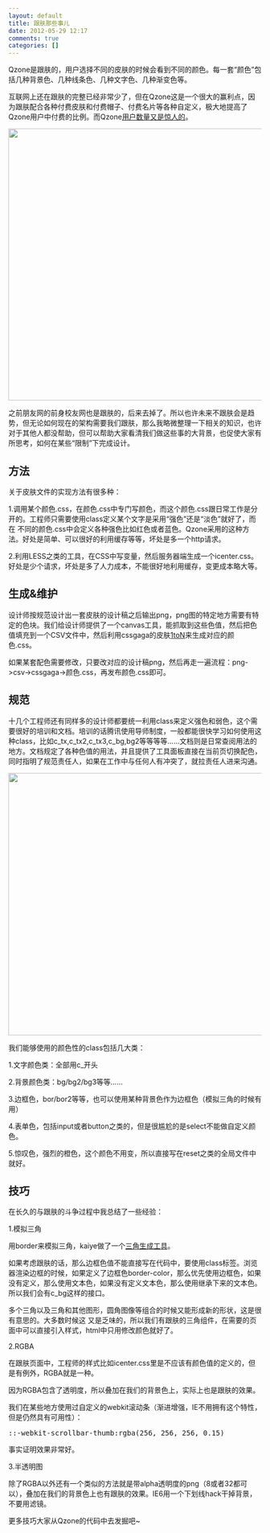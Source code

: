 ```yaml
---
layout: default
title: 跟肤那些事儿
date: 2012-05-29 12:17
comments: true
categories: []
---
```

Qzone是跟肤的，用户选择不同的皮肤的时候会看到不同的颜色。每一套“颜色”包括几种背景色、几种线条色、几种文字色、几种渐变色等。

互联网上还在跟肤的完整已经非常少了，但在Qzone这是一个很大的赢利点，因为跟肤配合各种付费皮肤和付费帽子、付费名片等各种自定义，极大地提高了Qzone用户中付费的比例。而Qzone<a title="腾讯2012第一季度财报" href="http://tech.qq.com/zt2012/tencent12q1/index.htm" target="_blank">用户数量又是惊人的</a>。

<a href="http://yuguo.us/files/2012/05/图片1.jpg"><img class="aligncenter size-full wp-image-1205" title="图片1" src="http://yuguo.us/files/2012/05/图片1.jpg" alt="" width="867" height="541" data-pinit="registered" /></a>

之前朋友网的前身校友网也是跟肤的，后来去掉了。所以也许未来不跟肤会是趋势，但无论如何现在的架构需要我们跟肤，那么我略微整理一下相关的知识，也许对于其他人都没帮助，但可以帮助大家看清我们做这些事的大背景，也促使大家有所思考，如何在某些“限制”下完成设计。
<h2>方法</h2>
关于皮肤文件的实现方法有很多种：

1.调用某个颜色.css，在颜色.css中专门写颜色，而这个颜色.css跟日常工作是分开的。工程师只需要使用class定义某个文字是采用“强色”还是“淡色”就好了，而在 不同的颜色.css中会定义各种强色比如红色或者蓝色。Qzone采用的这种方法。好处是简单、可以很好的利用缓存等等，坏处是多一个http请求。

2.利用LESS之类的工具，在CSS中写变量，然后服务器端生成一个icenter.css。好处是少个请求，坏处是多了人力成本，不能很好地利用缓存，变更成本略大等。
<h2>生成&amp;维护</h2>
设计师按规范设计出一套皮肤的设计稿之后输出png，png图的特定地方需要有特定的色块。我们给设计师提供了一个canvas工具，能抓取到这些色值，然后把色值填充到一个CSV文件中，然后利用cssgaga的皮肤<a href="http://www.99css.com/archives/708" target="_blank">1toN</a>来生成对应的颜色.css。

如果某套配色需要修改，只要改对应的设计稿png，然后再走一遍流程：png-&gt;csv-&gt;cssgaga-&gt;颜色.css，再发布颜色.css即可。
<h2>规范</h2>
十几个工程师还有同样多的设计师都要统一利用class来定义强色和弱色，这个需要很好的培训和文档。培训的话腾讯使用导师制度，一般都能很快学习如何使用这种class，比如c_tx,c_tx2,c_tx3,c_bg,bg2等等等等……文档则是日常查阅用法的地方。文档规定了各种色值的用法，并且提供了工具面板直接在当前页切换配色，同时指明了规范责任人，如果在工作中与任何人有冲突了，就拉责任人进来沟通。

<a href="http://yuguo.us/files/2012/05/11.jpg"><img class="aligncenter size-full wp-image-1206" title="1" src="http://yuguo.us/files/2012/05/11.jpg" alt="" width="755" height="522" data-pinit="registered" /></a>

我们能够使用的颜色性的class包括几大类：

1.文字颜色类：全部用c_开头

2.背景颜色类：bg/bg2/bg3等等……

3.边框色，bor/bor2等等，也可以使用某种背景色作为边框色（模拟三角的时候有用）

4.表单色，包括input或者button之类的，但是很尴尬的是select不能做自定义颜色。

5.惊叹色，强烈的橙色，这个颜色不用变，所以直接写在reset之类的全局文件中就好。
<h2>技巧</h2>
在长久的与跟肤的斗争过程中我总结了一些经验：

1.模拟三角

用border来模拟三角，kaiye做了一个<a title="CSS三角图形生成工具" href="http://yekai.net/demo/css-angle-generator.html" target="_blank">三角生成工具</a>。

如果考虑跟肤的话，那么边框色值不能直接写在代码中，要使用class标签。浏览器渲染边框的时候，如果定义了边框色border-color，那么优先使用边框色，如果没有定义，那么使用文本色，如果没有定义文本色，那么使用继承下来的文本色。所以我们会有c_bg这样的接口。

多个三角以及三角和其他图形，圆角图像等组合的时候又能形成新的形状，这是很有意思的。大多数时候这 又是乏味的，所以我们有跟肤的三角组件，在需要的页面中可以直接引入样式，html中只用修改颜色就好了。

2.RGBA

在跟肤页面中，工程师的样式比如icenter.css里是不应该有颜色值的定义的，但是有例外，RGBA就是一种。

因为RGBA包含了透明度，所以叠加在我们的背景色上，实际上也是跟肤的效果。

我们在某些地方使用过自定义的webkit滚动条（渐进增强，IE不用拥有这个特性，但是仍然具有可用性）：
<pre>::-webkit-scrollbar-thumb:rgba(256, 256, 256, 0.15)</pre>
事实证明效果非常好。

3.半透明图

除了RGBA以外还有一个类似的方法就是带alpha透明度的png（8或者32都可以），叠加在我们的背景色上也有跟肤的效果。IE6用一个下划线hack干掉背景，不要用滤镜。

更多技巧大家从Qzone的代码中去发掘吧~
